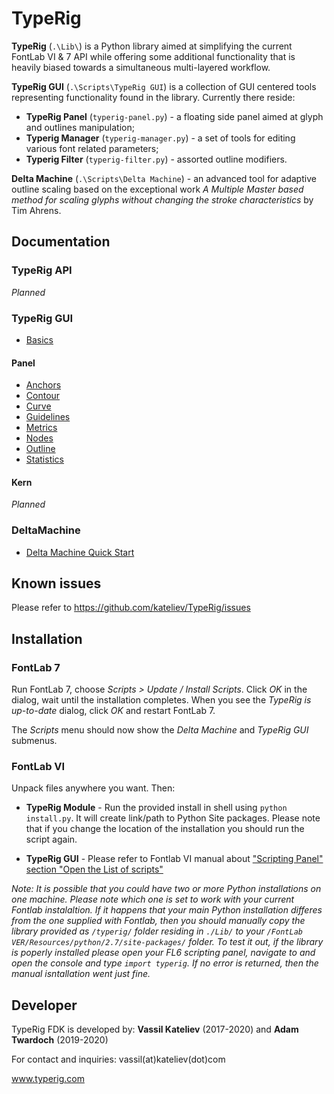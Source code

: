 # TypeRig
**TypeRig** (`.\Lib\`) is a Python library aimed at simplifying the current FontLab VI & 7 API while offering some additional functionality that is heavily biased towards a simultaneous multi-layered workflow.

**TypeRig GUI** (`.\Scripts\TypeRig GUI`) is a collection of GUI centered tools representing functionality found in the library. Currently there reside:
- **TypeRig Panel** (`typerig-panel.py`) - a floating side panel aimed at  glyph and outlines manipulation;
- **Typerig Manager** (`typerig-manager.py`) - a set of tools for editing various font related parameters;
- **Typerig Filter** (`typerig-filter.py`) - assorted outline modifiers.

**Delta Machine** (`.\Scripts\Delta Machine`) - an advanced tool for adaptive outline scaling based on the exceptional work *A Multiple Master based method for scaling glyphs without changing the stroke characteristics* by Tim Ahrens.

## Documentation
### TypeRig API
_Planned_

### TypeRig GUI
- [Basics](https://kateliev.github.io/TypeRig/Docs/GUI/TR-Panel-Basics)

#### Panel
- [Anchors](https://kateliev.github.io/TypeRig/Docs/GUI/TR-Anchor-Panel)
- [Contour](https://kateliev.github.io/TypeRig/Docs/GUI/TR-Contour-Panel)
- [Curve](https://kateliev.github.io/TypeRig/Docs/GUI/TR-Curve-Panel)
- [Guidelines](https://kateliev.github.io/TypeRig/Docs/GUI/TR-Guide-Panel)
- [Metrics](https://kateliev.github.io/TypeRig/Docs/GUI/TR-Metrics-Panel)
- [Nodes](https://kateliev.github.io/TypeRig/Docs/GUI/TR-Node-Panel)
- [Outline](http://kateliev.github.io/TypeRig/Docs/GUI/TR-Outline-Panel)
- [Statistics](https://kateliev.github.io/TypeRig/Docs/GUI/TR-Stats-Panel)

#### Kern
_Planned_

### DeltaMachine
- [Delta Machine Quick Start](https://kateliev.github.io/TypeRig/Docs/DeltaMachine/DeltaMachine)

## Known issues
Please refer to https://github.com/kateliev/TypeRig/issues

## Installation
### FontLab 7
Run FontLab 7, choose _Scripts > Update / Install Scripts_. Click _OK_ in the dialog, wait until the installation completes. When you see the _TypeRig is up-to-date_ dialog, click _OK_ and restart FontLab 7.

The _Scripts_ menu should now show the _Delta Machine_ and _TypeRig GUI_ submenus.

### FontLab VI
Unpack files anywhere you want. Then:
- **TypeRig Module** - Run the provided install in shell using `python install.py`. It will create link/path to Python Site packages. Please note that if you change the location of the installation you should run the script again.

- **TypeRig GUI** - Please refer to Fontlab VI manual about ["Scripting Panel" section "Open the List of scripts"](http://help.fontlab.com/fontlab-vi/Scripting-panel/#open-the-list-of-scripts)

*Note: It is possible that you could have two or more Python installations on one machine. Please note which one is set to work with your current Fontlab instalaltion. If it happens that your main Python installation differes from the one supplied with Fontlab, then you should manually copy the library provided as `/typerig/` folder residing in `./Lib/` to your `/FontLab VER/Resources/python/2.7/site-packages/` folder. To test it out, if the library is poperly installed please open your FL6 scripting panel, navigate to and open the console and type `import typerig`. If no error is returned, then the manual isntallation went just fine.*


## Developer
TypeRig FDK is developed by: **Vassil Kateliev** (2017-2020) and **Adam Twardoch** (2019-2020)

For contact and inquiries: vassil(at)kateliev(dot)com

www.typerig.com
